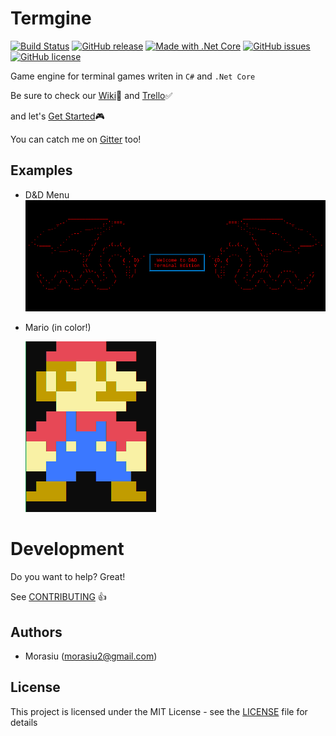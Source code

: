 # Termgine

[![Build Status](https://travis-ci.com/Morasiu/Termgine.svg?branch=master)](https://travis-ci.com/Morasiu/Termgine)
[![GitHub release](https://img.shields.io/github/tag/Morasiu/Termgine.svg)](https://github.com/Morasiu/Termgine/tags)
[![Made with .Net Core](https://img.shields.io/badge/Made%20with-.Net%20Core-blue.svg)](https://dotnet.microsoft.com/)
[![GitHub issues](https://img.shields.io/github/issues/Morasiu/Termgine.svg)](https://GitHub.com/Morasiu/Termgine/issues/)
[![GitHub license](https://img.shields.io/github/license/Morasiu/Termgine.svg)](https://github.com/Morasiu/Termgine/blob/master/LICENSE)

Game engine for terminal games writen in `C#` and `.Net Core`

Be sure to check our [Wiki](https://github.com/Morasiu/Termgine/wiki)📖 and [Trello](https://trello.com/b/1EpbQfUH/termgine)✅

and let's [Get Started](https://github.com/Morasiu/Termgine/wiki/GetStarted)🎮

You can catch me on [Gitter](https://gitter.im/Termgine) too!
## Examples
* D&D Menu
  ![D&D](Docs/D&D_menu.png)


* Mario (in color!)

  ![Mario](Docs/mario.PNG)


# Development

Do you want to help? Great!

See [CONTRIBUTING](https://github.com/Morasiu/Termgine/blob/master/Docs/CONTRIBUTING.md) 👍

## Authors

* Morasiu (morasiu2@gmail.com)

## License

This project is licensed under the MIT License - see the [LICENSE](LICENSE) file for details
